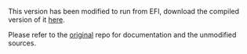This version has been modified to run from EFI, download the compiled version of it [here](https://github.com/zearp/Nucintosh/raw/master/Stuff/VoltageShift.zip).

Please refer to the [original](https://github.com/sicreative/VoltageShift/blob/master/README.md) repo for documentation and the unmodified sources.
